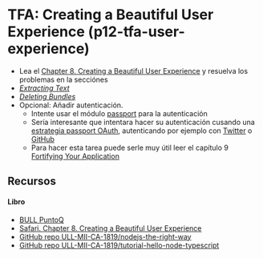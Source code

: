 # TFA: Creating a Beautiful User Experience (p12-tfa-user-experience)

* Lea el  [Chapter 8. Creating a Beautiful  User Experience](https://proquest-safaribooksonline-com.accedys2.bbtk.ull.es/book/web-development/9781680505344/part-iiidot-creating-an-application-from-the-ground-up/d24e21014_html#X2ludGVybmFsX0h0bWxWaWV3P3htbGlkPTk3ODE2ODA1MDUzNDQlMkZjaHBfdXhfaHRtbCZxdWVyeT0=) y resuelva los problemas en la secciónes 
* [*Extracting Text*](https://proquest-safaribooksonline-com.accedys2.bbtk.ull.es/book/web-development/9781680505344/6dot-commanding-databases/d24e20598_html#X2ludGVybmFsX0h0bWxWaWV3P3htbGlkPTk3ODE2ODA1MDUzNDQlMkZkMjRlMzIzODZfaHRtbCZxdWVyeT0=)
* [*Deleting  Bundles*](https://proquest-safaribooksonline-com.accedys2.bbtk.ull.es/book/web-development/9781680505344/6dot-commanding-databases/d24e20598_html#X2ludGVybmFsX0h0bWxWaWV3P3htbGlkPTk3ODE2ODA1MDUzNDQlMkZkMjRlMzIzODZfaHRtbCZxdWVyeT0=)
* Opcional: Añadir autenticación. 
    - Intente usar el módulo [passport](http://www.passportjs.org/) para la autenticación
    - Sería interesante que intentara hacer su autenticación cusando una [estrategia passport OAuth](http://www.passportjs.org/packages/), autenticando por ejemplo con [Twitter](http://www.passportjs.org/packages/passport-twitter/) o [GitHub](http://www.passportjs.org/packages/passport-github/)
    - Para hacer esta tarea puede serle muy útil leer el capítulo 9 [Fortifying Your Application](https://proquest-safaribooksonline-com.accedys2.bbtk.ull.es/9781680505344/sec_using_request_to_fetch_html?sessionid=#X2ludGVybmFsX0h0bWxWaWV3P3htbGlkPTk3ODE2ODA1MDUzNDQlMkZkMjRlMzQyMjdfaHRtbCZxdWVyeT0=)

## Recursos

#### Libro

* [BULL PuntoQ](https://www.ull.es/servicios/biblioteca/servicios/puntoq/)
* [Safari. Chapter 8. Creating a Beautiful  User Experience](https://proquest-safaribooksonline-com.accedys2.bbtk.ull.es/book/web-development/9781680505344/6dot-commanding-databases/d24e20598_html#X2ludGVybmFsX0h0bWxWaWV3P3htbGlkPTk3ODE2ODA1MDUzNDQlMkZjaHBfdXhfaHRtbCZxdWVyeT0=)
* [GitHub repo ULL-MII-CA-1819/nodejs-the-right-way](https://github.com/ULL-MII-CA-1819/nodejs-the-right-way)
* [GitHub repo ULL-MII-CA-1819/tutorial-hello-node-typescript](https://github.com/ULL-MII-CA-1819/tutorial-hello-node-typescript)


